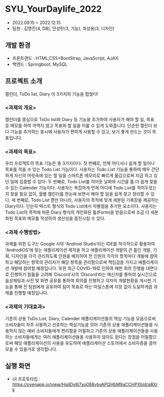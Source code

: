 # SYU_YourDaylife_2022
- 2022.09.15 ~ 2022.12.15
- 팀원 : 김명진(4, DB), 안성민(3, 기능), 최성용(3, 디자인)

## 개발 환경
 - 프론트앤드 : HTML,CSS+BootStrap, JavaScript, AJAX
 - 백엔드 : Springboot, MySQL

## 프로젝트 소개
캘린더, ToDo list, Diary 이 3가지의 기능을 합쳤다!

### <과제의 개요>
캘린더를 중심으로 ToDo list와 Diary 등 기능을 추가하여 사용자가 해야 할 일, 목표 등 메모를 하여 까먹지 않고 목표와 할 일을 이룰 수 있게 도와줍니다. 단순한 캘린더 보다 기능을 추가하는 동시에 사용자가 편하게 사용할 수 있고, 보기 좋게 만드는 것이 목표입니다.
### <과제의 목표>
우리 프로젝트의 목표 기능은 총 3가지이다. 첫 번째로, 언제 어디서나 쉽게 할 일이나 목표를 적을 수 있는 Todo List 기능이다. 사용자는 Todo List 기능을 통하여 매우 간단하게 자신의 머릿속에 있는 할 일을 스마트폰 메모리로 빠르게 옮김으로써 지금 하고 있던 일에 집중할 수 있다. 두 번째로, Todo List를 적어둔 날짜와 시간을 좀 더 쉽게 찾을 수 있는 Calender 기능이다. 사용자는 복잡하게 언제 어디에 Todo List를 적어두었는지 찾을 필요 없이, 월별 캘린더를 한눈에 보면서 해야 할 일을 쉽게 찾고 정리할 수 있다. 세 번째로, Todo List 뿐만 아니라, 사용자의 목적에 맞게 세분된 기록장을 제공하는 Diary이다. 단순히 텍스트 형식의 Todo List에서 차별점을 추가한 요소이다. 사용자는 Todo List의 목적에 따른 Diary 형식의 개인화된 틀(Form)을 받음으로써 조금 더 세분화된 목표와 메모를 작성하여 생산성을 증진시킬 수 있다.
### <과제 수행방법>
과제를 위한 도구는 Google 사의 ‘Android Studio’라는 IDE를 적극적으로 활용하여 
‘AndrodiOS’에 맞는 애플리케이션 제작을 하고 애플리케이션 개발의 큰 틀인 개발, 기획, 디자인을 각각 관리하도록 인원을 배치하여 전 인원이 각각의 항목마다 개발에 참여하고 해당하는 항목의 관리자가 해당 항목을 관리함으로써 책임감을 가지고 애플리케이션 개발에 참여할 예정입니다.
또한 최근 COVID-19로 인하여 매번 회의 진행을 대면으로 진행하기 힘듦을 고려해 ‘Discord’사의 ‘Discord’라는 메신저를 통하여 실시간으로 음성채팅과 사진 및 화면 공유를 통하여 회의를 진행하고 각자의 개발현황을 게시판 기능을 통해 전 팀원에게 공유하여 팀이 목표로 하는 마일스톤에 지장 없이 도달하게끔 과제를 진행할 예정입니다.
### <과제의 기대효과>
기존의 상용 ToDo List, Diary, Calender 애플리케이션들의 핵심 기능을 모음으로써 소비자들이 자주 사용하고 선호하는 핵심기능을 모아 기존의 상용 애플리케이션들을 사용하지 않는 예비 소비자들에게 편리함을 어필하고 기존의 상용 애플리케이션들을 사용하는 소비자들에게는 여러 애플리케이션들을 사용하지 않아도 된다는 장점을 어필함으로써 해당 애플리케이션의 사용을 유도하여 애플리케이션 스토어에서 소비자층을 끌어모을 수 있을거로 생각합니다.


## 실행 화면
- UI 프로토타입 : https://ovenapp.io/view/HsdDv6l7xo088ybvAPQHbM9aCCHPXbld/aBXrk
